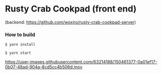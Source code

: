 # Rusty Crab Cookpad (front end)

(backend: https://github.com/woxjro/rusty-crab-cookpad-server)

### How to build

`$ yarn install`

`$ yarn start`

https://user-images.githubusercontent.com/63214188/150461377-0a01ef17-0b07-48ad-904a-8cd5cc4b506d.mov
